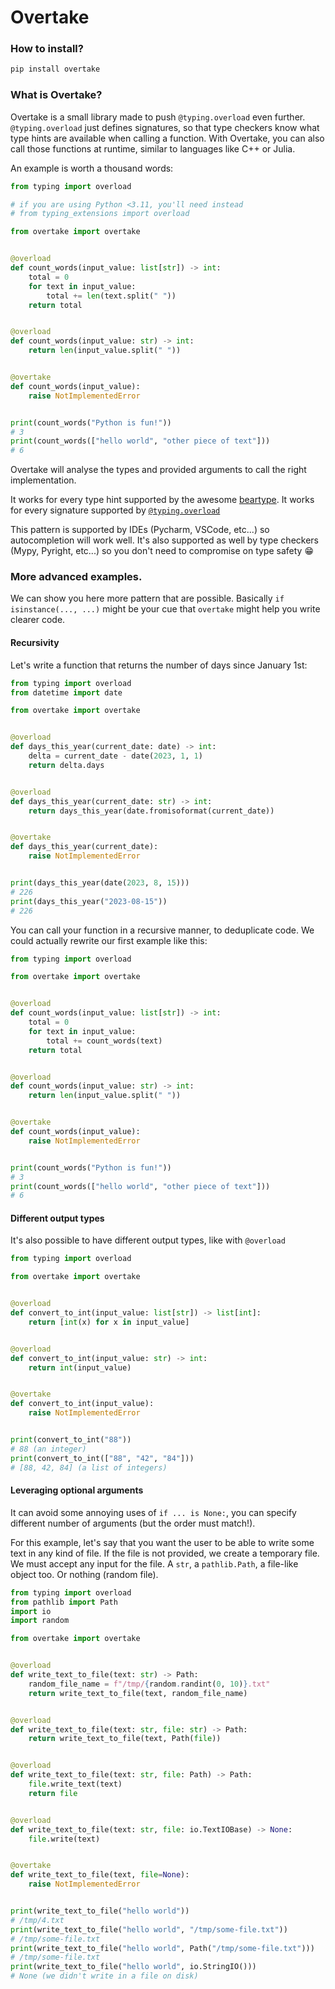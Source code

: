 # Overtake

### How to install?
```bash
pip install overtake
```

### What is Overtake?
Overtake is a small library made to push `@typing.overload` even further.
`@typing.overload` just defines signatures, so that type checkers know what type hints
are available when calling a function.
With Overtake, you can also call those functions at runtime, similar to languages like
C++ or Julia.

An example is worth a thousand words:

```python
from typing import overload

# if you are using Python <3.11, you'll need instead
# from typing_extensions import overload

from overtake import overtake


@overload
def count_words(input_value: list[str]) -> int:
    total = 0
    for text in input_value:
        total += len(text.split(" "))
    return total


@overload
def count_words(input_value: str) -> int:
    return len(input_value.split(" "))


@overtake
def count_words(input_value):
    raise NotImplementedError


print(count_words("Python is fun!"))
# 3
print(count_words(["hello world", "other piece of text"]))
# 6
```

Overtake will analyse the types and provided arguments to call the right implementation.

It works for every type hint supported by the awesome [beartype](https://beartype.readthedocs.io/en/latest/).
It works for every signature supported by [`@typing.overload`](https://docs.python.org/3/library/typing.html#typing.overload)

This pattern is supported by IDEs (Pycharm, VSCode, etc...) so autocompletion will work well.
It's also supported as well by type checkers (Mypy, Pyright, etc...) so you don't need to compromise on type safety 😁

### More advanced examples.

We can show you here more pattern that are possible. Basically `if isinstance(..., ...)` might be your cue that
`overtake` might help you write clearer code.

#### Recursivity

Let's write a function that returns the number of days since January 1st:

```python
from typing import overload
from datetime import date

from overtake import overtake


@overload
def days_this_year(current_date: date) -> int:
    delta = current_date - date(2023, 1, 1)
    return delta.days


@overload
def days_this_year(current_date: str) -> int:
    return days_this_year(date.fromisoformat(current_date))


@overtake
def days_this_year(current_date):
    raise NotImplementedError


print(days_this_year(date(2023, 8, 15)))
# 226
print(days_this_year("2023-08-15"))
# 226
```

You can call your function in a recursive manner, to deduplicate code. We could actually rewrite our first example like this:

```python
from typing import overload

from overtake import overtake


@overload
def count_words(input_value: list[str]) -> int:
    total = 0
    for text in input_value:
        total += count_words(text)
    return total


@overload
def count_words(input_value: str) -> int:
    return len(input_value.split(" "))


@overtake
def count_words(input_value):
    raise NotImplementedError


print(count_words("Python is fun!"))
# 3
print(count_words(["hello world", "other piece of text"]))
# 6
```

#### Different output types

It's also possible to have different output types, like with `@overload`


```python
from typing import overload

from overtake import overtake


@overload
def convert_to_int(input_value: list[str]) -> list[int]:
    return [int(x) for x in input_value]


@overload
def convert_to_int(input_value: str) -> int:
    return int(input_value)


@overtake
def convert_to_int(input_value):
    raise NotImplementedError


print(convert_to_int("88"))
# 88 (an integer)
print(convert_to_int(["88", "42", "84"]))
# [88, 42, 84] (a list of integers)
```


#### Leveraging optional arguments

It can avoid some annoying uses of `if ... is None:`, you can specify different number of arguments (but the order must match!).

For this example, let's say that you want the user to be able to write some text in any kind of file.
If the file is not provided, we create a temporary file.
We must accept any input for the file. A `str`, a `pathlib.Path`, a file-like object too. Or nothing (random file).

```python
from typing import overload
from pathlib import Path
import io
import random

from overtake import overtake


@overload
def write_text_to_file(text: str) -> Path:
    random_file_name = f"/tmp/{random.randint(0, 10)}.txt"
    return write_text_to_file(text, random_file_name)


@overload
def write_text_to_file(text: str, file: str) -> Path:
    return write_text_to_file(text, Path(file))


@overload
def write_text_to_file(text: str, file: Path) -> Path:
    file.write_text(text)
    return file


@overload
def write_text_to_file(text: str, file: io.TextIOBase) -> None:
    file.write(text)


@overtake
def write_text_to_file(text, file=None):
    raise NotImplementedError


print(write_text_to_file("hello world"))
# /tmp/4.txt
print(write_text_to_file("hello world", "/tmp/some-file.txt"))
# /tmp/some-file.txt
print(write_text_to_file("hello world", Path("/tmp/some-file.txt")))
# /tmp/some-file.txt
print(write_text_to_file("hello world", io.StringIO()))
# None (we didn't write in a file on disk)
```